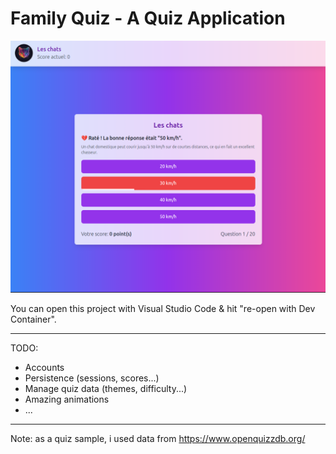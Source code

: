 # Family Quiz - A Quiz Application

![WIP project screenshot](./public/images/app-screenshot.png "WIP project screenshot")

You can open this project with Visual Studio Code & hit "re-open with Dev Container". 

---

TODO:
- Accounts
- Persistence (sessions, scores...)
- Manage quiz data (themes, difficulty...)
- Amazing animations
- ...

---

Note: as a quiz sample, i used data from https://www.openquizzdb.org/